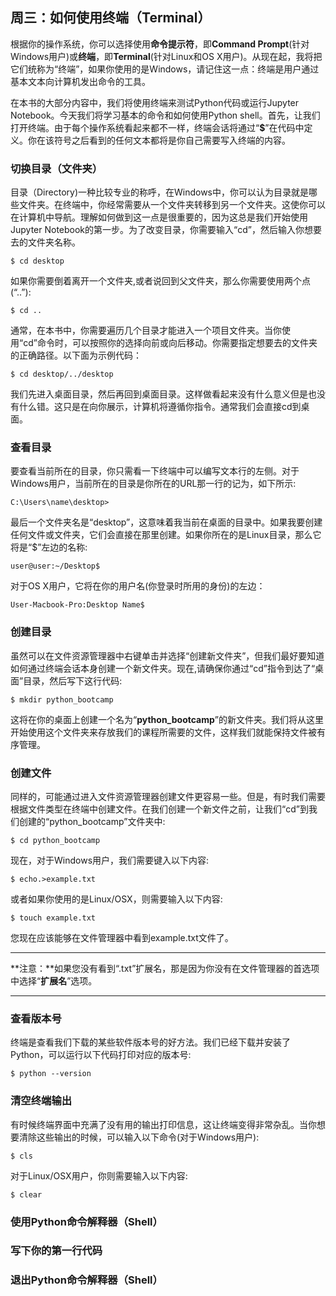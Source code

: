 ## 周三：如何使用终端（Terminal）
根据你的操作系统，你可以选择使用**命令提示符**，即**Command Prompt**(针对Windows用户)或**终端**，即**Terminal**(针对Linux和OS X用户)。从现在起，我将把它们统称为“终端”，如果你使用的是Windows，请记住这一点：终端是用户通过基本文本向计算机发出命令的工具。

在本书的大部分内容中，我们将使用终端来测试Python代码或运行Jupyter Notebook。今天我们将学习基本的命令和如何使用Python shell。首先，让我们打开终端。由于每个操作系统看起来都不一样，终端会话将通过“**$**”在代码中定义。你在该符号之后看到的任何文本都将是你自己需要写入终端的内容。

### 切换目录（文件夹）

目录（Directory)一种比较专业的称呼，在Windows中，你可以认为目录就是哪些文件夹。在终端中，你经常需要从一个文件夹转移到另一个文件夹。这使你可以在计算机中导航。理解如何做到这一点是很重要的，因为这总是我们开始使用Jupyter Notebook的第一步。为了改变目录，你需要输入“cd”，然后输入你想要去的文件夹名称。

```shell
$ cd desktop
```

如果你需要倒着离开一个文件夹,或者说回到父文件夹，那么你需要使用两个点(“..”):

```shell
$ cd ..
```

通常，在本书中，你需要遍历几个目录才能进入一个项目文件夹。当你使用“cd”命令时，可以按照你的选择向前或向后移动。你需要指定想要去的文件夹的正确路径。以下面为示例代码：

```shell
$ cd desktop/../desktop
```
我们先进入桌面目录，然后再回到桌面目录。这样做看起来没有什么意义但是也没有什么错。这只是在向你展示，计算机将遵循你指令。通常我们会直接cd到桌面。

### 查看目录
要查看当前所在的目录，你只需看一下终端中可以编写文本行的左侧。对于Windows用户，当前所在的目录是你所在的URL那一行的记为，如下所示:
```shell
C:\Users\name\desktop>
```
最后一个文件夹名是“desktop”，这意味着我当前在桌面的目录中。如果我要创建任何文件或文件夹，它们会直接在那里创建。如果你所在的是Linux目录，那么它将是“$”左边的名称:
```shell
user@user:~/Desktop$
```
对于OS X用户，它将在你的用户名(你登录时所用的身份)的左边：

```shell
User-Macbook-Pro:Desktop Name$
```

### 创建目录
虽然可以在文件资源管理器中右键单击并选择“创建新文件夹”，但我们最好要知道如何通过终端会话本身创建一个新文件夹。现在,请确保你通过“cd”指令到达了“桌面”目录，然后写下这行代码:
```shell
$ mkdir python_bootcamp
```
这将在你的桌面上创建一个名为“**python_bootcamp**”的新文件夹。我们将从这里开始使用这个文件夹来存放我们的课程所需要的文件，这样我们就能保持文件被有序管理。

### 创建文件
同样的，可能通过进入文件资源管理器创建文件更容易一些。但是，有时我们需要根据文件类型在终端中创建文件。在我们创建一个新文件之前，让我们“cd”到我们创建的“python_bootcamp”文件夹中:
```shell
$ cd python_bootcamp
```
现在，对于Windows用户，我们需要键入以下内容:
```shell
$ echo.>example.txt
```
或者如果你使用的是Linux/OSX，则需要输入以下内容:
```shell
$ touch example.txt
```
您现在应该能够在文件管理器中看到example.txt文件了。

----
**注意：**如果您没有看到“.txt”扩展名，那是因为你没有在文件管理器的首选项中选择“**扩展名**”选项。

----

### 查看版本号
终端是查看我们下载的某些软件版本号的好方法。我们已经下载并安装了Python，可以运行以下代码打印对应的版本号:
```shell
$ python --version
```
### 清空终端输出

有时候终端界面中充满了没有用的输出打印信息，这让终端变得非常杂乱。当你想要清除这些输出的时候，可以输入以下命令(对于Windows用户):
```shell
$ cls
```
对于Linux/OSX用户，你则需要输入以下内容:
```shell
$ clear
```

### 使用Python命令解释器（Shell）
### 写下你的第一行代码
### 退出Python命令解释器（Shell）